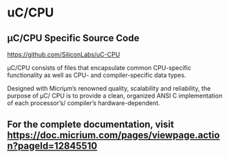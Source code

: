 # uC/CPU

## µC/CPU Specific Source Code

https://github.com/SiliconLabs/uC-CPU

µC/CPU consists of files that encapsulate common CPU-specific functionality as well as CPU- and compiler-specific data types.

Designed with Micriμm’s renowned quality, scalability and reliability, the purpose of μC/ CPU is to provide a clean, organized ANSI C implementation of each processor’s/ compiler’s hardware-dependent.



## For the complete documentation, visit https://doc.micrium.com/pages/viewpage.action?pageId=12845510